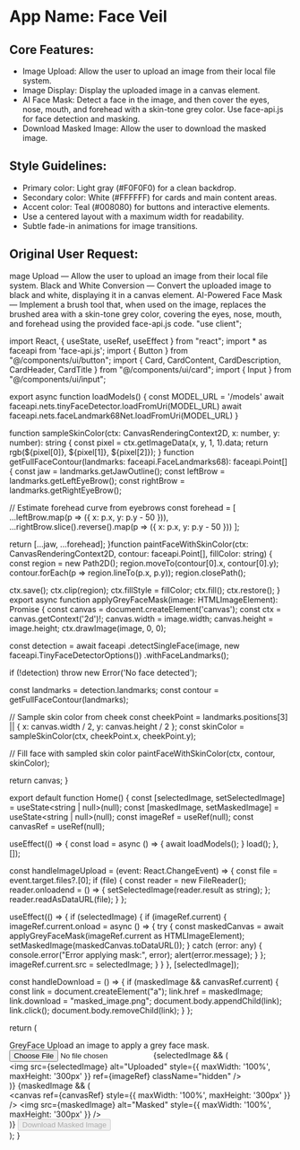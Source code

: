 # **App Name**: Face Veil

## Core Features:

- Image Upload: Allow the user to upload an image from their local file system.
- Image Display: Display the uploaded image in a canvas element.
- AI Face Mask: Detect a face in the image, and then cover the eyes, nose, mouth, and forehead with a skin-tone grey color. Use face-api.js for face detection and masking.
- Download Masked Image: Allow the user to download the masked image.

## Style Guidelines:

- Primary color: Light gray (#F0F0F0) for a clean backdrop.
- Secondary color: White (#FFFFFF) for cards and main content areas.
- Accent color: Teal (#008080) for buttons and interactive elements.
- Use a centered layout with a maximum width for readability.
- Subtle fade-in animations for image transitions.

## Original User Request:
mage Upload — Allow the user to upload an image from their local file system. Black and White Conversion — Convert the uploaded image to black and white, displaying it in a canvas element. AI-Powered Face Mask — Implement a brush tool that, when used on the image, replaces the brushed area with a skin-tone grey color, covering the eyes, nose, mouth, and forehead using the provided face-api.js code. "use client";

import React, { useState, useRef, useEffect } from "react"; import * as faceapi from 'face-api.js'; import { Button } from "@/components/ui/button"; import { Card, CardContent, CardDescription, CardHeader, CardTitle } from "@/components/ui/card"; import { Input } from "@/components/ui/input";

export async function loadModels() { const MODEL_URL = '/models' await faceapi.nets.tinyFaceDetector.loadFromUri(MODEL_URL) await faceapi.nets.faceLandmark68Net.loadFromUri(MODEL_URL) }

function sampleSkinColor(ctx: CanvasRenderingContext2D, x: number, y: number): string { const pixel = ctx.getImageData(x, y, 1, 1).data; return rgb(${pixel[0]}, ${pixel[1]}, ${pixel[2]}); } function getFullFaceContour(landmarks: faceapi.FaceLandmarks68): faceapi.Point[] { const jaw = landmarks.getJawOutline(); const leftBrow = landmarks.getLeftEyeBrow(); const rightBrow = landmarks.getRightEyeBrow();

// Estimate forehead curve from eyebrows const forehead = [ ...leftBrow.map(p => ({ x: p.x, y: p.y - 50 })), ...rightBrow.slice().reverse().map(p => ({ x: p.x, y: p.y - 50 })) ];

return [...jaw, ...forehead]; }function paintFaceWithSkinColor(ctx: CanvasRenderingContext2D, contour: faceapi.Point[], fillColor: string) { const region = new Path2D(); region.moveTo(contour[0].x, contour[0].y); contour.forEach(p => region.lineTo(p.x, p.y)); region.closePath();

ctx.save(); ctx.clip(region); ctx.fillStyle = fillColor; ctx.fill(); ctx.restore(); } export async function applyGreyFaceMask(image: HTMLImageElement): Promise<HTMLCanvasElement> { const canvas = document.createElement('canvas'); const ctx = canvas.getContext('2d')!; canvas.width = image.width; canvas.height = image.height; ctx.drawImage(image, 0, 0);

const detection = await faceapi .detectSingleFace(image, new faceapi.TinyFaceDetectorOptions()) .withFaceLandmarks();

if (!detection) throw new Error('No face detected');

const landmarks = detection.landmarks; const contour = getFullFaceContour(landmarks);

// Sample skin color from cheek const cheekPoint = landmarks.positions[3] || { x: canvas.width / 2, y: canvas.height / 2 }; const skinColor = sampleSkinColor(ctx, cheekPoint.x, cheekPoint.y);

// Fill face with sampled skin color paintFaceWithSkinColor(ctx, contour, skinColor);

return canvas; }

export default function Home() { const [selectedImage, setSelectedImage] = useState<string | null>(null); const [maskedImage, setMaskedImage] = useState<string | null>(null); const imageRef = useRef<HTMLImageElement>(null); const canvasRef = useRef<HTMLCanvasElement>(null);

useEffect(() => { const load = async () => { await loadModels(); } load(); }, []);

const handleImageUpload = (event: React.ChangeEvent<HTMLInputElement>) => { const file = event.target.files?.[0]; if (file) { const reader = new FileReader(); reader.onloadend = () => { setSelectedImage(reader.result as string); }; reader.readAsDataURL(file); } };

useEffect(() => { if (selectedImage) { if (imageRef.current) { imageRef.current.onload = async () => { try { const maskedCanvas = await applyGreyFaceMask(imageRef.current as HTMLImageElement); setMaskedImage(maskedCanvas.toDataURL()); } catch (error: any) { console.error("Error applying mask:", error); alert(error.message); } }; imageRef.current.src = selectedImage; } } }, [selectedImage]);

const handleDownload = () => { if (maskedImage && canvasRef.current) { const link = document.createElement("a"); link.href = maskedImage; link.download = "masked_image.png"; document.body.appendChild(link); link.click(); document.body.removeChild(link); } };

return ( <div className="flex flex-col items-center justify-center min-h-screen py-2"> <Card className="w-full max-w-md space-y-4 p-4"> <CardHeader> <CardTitle>GreyFace</CardTitle> <CardDescription> Upload an image to apply a grey face mask. </CardDescription> </CardHeader> <CardContent className="space-y-4"> <Input type="file" accept="image/*" onChange={handleImageUpload} /> {selectedImage && ( <div className="flex justify-center"> <img src={selectedImage} alt="Uploaded" style={{ maxWidth: '100%', maxHeight: '300px' }} ref={imageRef} className="hidden" /> </div> )} {maskedImage && ( <div className="flex justify-center"> <canvas ref={canvasRef} style={{ maxWidth: '100%', maxHeight: '300px' }} /> <img src={maskedImage} alt="Masked" style={{ maxWidth: '100%', maxHeight: '300px' }} /> </div> )} <Button onClick={handleDownload} disabled={!maskedImage}> Download Masked Image </Button> </CardContent> </Card> </div> ); }
  